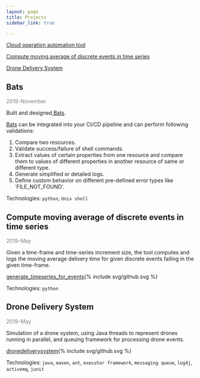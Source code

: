 ```yaml
---
layout: page
title: Projects
sidebar_link: true

---
```

[Cloud operation automation tool](#Bats "Bats")

[Compute moving average of discrete events in time series](#compute-moving-average-of-discrete-events-in-time-series)

[Drone Delivery System](#drone-delivery-system)

## Bats

<span style="color:grey">2019-November</span>

Built and designed[ Bats](https://arvindkgs.com/bats "Bats").

[Bats](https://arvindkgs.com/bats "Bats") can be integrated into your CI/CD pipeline and can perform following validations:

1. Compare two resources.
2. Validate success/failure of shell commands.
3. Extract values of certain properties from one resource and compare them to values of different properties in another resource of same or different type.
4. Generate simplified or detailed logs.
5. Define custom behavior on different pre-defined error types like ‘FILE_NOT_FOUND’.

Technologies: `python`, `Unix shell`

## Compute moving average of discrete events in time series

<span style="color:grey">2019-May</span>

Given a time-frame and time-series increment size, the tool computes and logs the moving average delivery time for given discrete events falling in the given time-frame.

[generate_timeseries_for_events](https://github.com/arvindkgs/generate_timeseries_for_events){% include svg/github.svg %}

Technologies: `python`

## Drone Delivery System

<span style="color:grey">2019-May</span>

Simulation of a drone system, using Java threads to represent drones running in parallel, and queuing framework for processing drone events.

[dronedeliverysystem](https://github.com/arvindkgs/dronedeliverysystem){% include svg/github.svg %}

Technologies: `java`, `maven`, `ant`, `executor framework`, `messaging queue`, `log4j`, `activemq`, `junit`